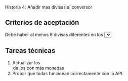Historia 4: Añadir mas divisas al conversor

## Criterios de aceptación 
Debe haber al menos 6 divisas diferentes en los <SELECT>
-- USD (Dólar Estadounidense)
-- EUR (EURO)
-- GBP (Libra Esterlina)
-- JPY (Yen Japonés)
-- ARS (Peso Argentino)
-- MXN (Peso Mexicano)
El conversor debe seguir funcionando correctamente con cualquiera de ellas

## Tareas técnicas
1) Actualizar los <option> de los <select> con más monedas
2) Probar que todas funcionan correctamente con la API.